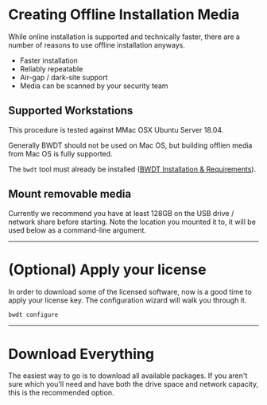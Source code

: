 # Creating Offline Installation Media

While online installation is supported and technically faster, there are a
number of reasons to use offline installation anyways.

- Faster installation
- Reliably repeatable
- Air-gap / dark-site support
- Media can be scanned by your security team


## Supported Workstations

This procedure is tested against MMac OSX Ubuntu Server 18.04.

Generally BWDT should not be used on Mac OS, but building offlien media from
Mac OS is fully supported.

The `bwdt` tool must already be installed
([BWDT Installation & Requirements](/installation.html)).


## Mount removable media

Currently we recommend you have at least 128GB on the USB drive / network share
before starting. Note the location you mounted it to, it will be used below as
a command-line argument.


---


# (Optional) Apply your license

In order to download some of the licensed software, now is a good time to apply
your license key. The configuration wizard will walk you through it.

```bash
bwdt configure
```


---


# Download Everything

The easiest way to go is to download all available packages. If you aren't sure
which you'll need and have both the drive space and network capacity, this is
the recommended option.

